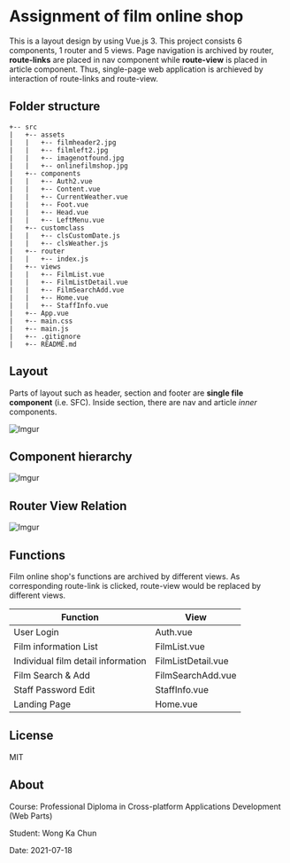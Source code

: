 # Assignment of film online shop

   This is a layout design by using Vue.js 3. This project consists 6 components, 1 router and 5 views. Page navigation is archived by router, **route-links** are placed in nav component while **route-view** is placed in article component. Thus, single-page web application is archieved by interaction of route-links and route-view.

## Folder structure

```
+-- src
|   +-- assets
|   |   +-- filmheader2.jpg
|   |   +-- filmleft2.jpg
|   |   +-- imagenotfound.jpg
|   |   +-- onlinefilmshop.jpg
|   +-- components
|   |   +-- Auth2.vue
|   |   +-- Content.vue
|   |   +-- CurrentWeather.vue
|   |   +-- Foot.vue
|   |   +-- Head.vue
|   |   +-- LeftMenu.vue
|   +-- customclass
|   |   +-- clsCustomDate.js
|   |   +-- clsWeather.js
|   +-- router
|   |   +-- index.js
|   +-- views
|   |   +-- FilmList.vue
|   |   +-- FilmListDetail.vue
|   |   +-- FilmSearchAdd.vue
|   |   +-- Home.vue
|   |   +-- StaffInfo.vue
|   +-- App.vue
|   +-- main.css
|   +-- main.js
|   +-- .gitignore
|   +-- README.md

```

## Layout
Parts of layout such as header, section and footer are **single file component** (i.e. SFC). Inside section, there are nav and article *inner* components.

![Imgur](https://i.imgur.com/uwuCUbG.png)

## Component hierarchy
![Imgur](https://i.imgur.com/XQSRwAI.png)

## Router View Relation
![Imgur](https://i.imgur.com/XFXE7rO.png)


## Functions

Film online shop's functions are archived by different views. As corresponding route-link is clicked, route-view would be replaced by different views.

| Function | View |
| ------ | ------ |
| User Login | Auth.vue |
| Film information List | FilmList.vue |
| Individual film detail information | FilmListDetail.vue |
| Film Search & Add | FilmSearchAdd.vue |
| Staff Password Edit | StaffInfo.vue |
| Landing Page | Home.vue |


## License

MIT

## About

Course: Professional Diploma in Cross-platform Applications Development (Web Parts)

Student: Wong Ka Chun

Date: 2021-07-18
